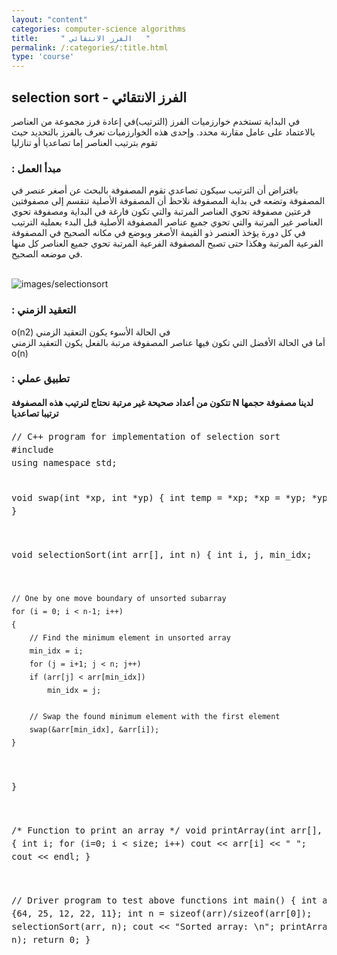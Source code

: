 ```yaml
---
layout: "content"
categories: computer-science algorithms
title:     " الفرز الانتقائي   "
permalink: /:categories/:title.html
type: 'course'
---
```

<div class="col-12">
<h2>  selection sort - الفرز الانتقائي  </h2>
<p class="content-p">
<bdi>  في البداية تستخدم خوارزميات الفرز (الترتيب)في إعادة فرز مجموعة من العناصر بالاعتماد على عامل مقارنة محدد.
وإحدى هذه الخوارزميات تعرف بالفرز بالتحديد حيث تقوم بترتيب العناصر إما تصاعديا أو تنازليا
</bdi>
</p>
<h3> : مبدأ العمل </h3>
<p class="content-p">
بافتراض أن الترتيب سيكون تصاعدي تقوم المصفوفة بالبحث عن أصغر عنصر في المصفوفة وتضعه في بداية المصفوفة نلاحظ أن المصفوفة الأصلية تنقسم إلى مصفوفتين فرعتين مصفوفة تحوي العناصر المرتبة والتي تكون فارغة في البداية
ومصفوفة تحوي العناصر غير المرتبة والتي تحوي جميع عناصر المصفوفة الأصلية قبل البدء بعملية الترتيب
في كل دورة يؤخذ العنصر ذو القيمة الأصغر ويوضع في مكانه الصحيح في المصفوفة الفرعية المرتبة وهكذا حتى تصبح المصفوفة الفرعية المرتبة تحوي جميع العناصر كل منها في موضعه الصحيح.
</p>
 <br/><img class="content-image" src="/assets/img/algorithms/selection-sort.gif" alt="images/selectionsort"/>
<h3> : التعقيد الزمني </h3>
<p class="content-p"><bdi>
في الحالة الأسوء يكون التعقيد الزمني o(n2)
<br>
أما في الحالة الأفضل التي تكون فيها عناصر المصفوفة مرتبة بالفعل يكون التعقيد الزمني o(n)
</bdi>
</p>
<h3> : تطبيق عملي </h3>
<h4><bdi>لدينا مصفوفة حجمها N  تتكون من أعداد صحيحة غير مرتبة نحتاج لترتيب هذه المصفوفة ترتيبا تصاعديا </bdi></h4>
<div class="code-box">
<p class="content-p">
<pre style="line-height: 1.5em;">
// C++ program for implementation of selection sort
#include <bits/stdc++.h>
using namespace std;
 
void swap(int *xp, int *yp)
{
    int temp = *xp;
    *xp = *yp;
    *yp = temp;
}
 
void selectionSort(int arr[], int n)
{
    int i, j, min_idx;
 
    // One by one move boundary of unsorted subarray
    for (i = 0; i < n-1; i++)
    {
        // Find the minimum element in unsorted array
        min_idx = i;
        for (j = i+1; j < n; j++)
        if (arr[j] < arr[min_idx])
            min_idx = j;
 
        // Swap the found minimum element with the first element
        swap(&arr[min_idx], &arr[i]);
    }
}
 
/* Function to print an array */
void printArray(int arr[], int size)
{
    int i;
    for (i=0; i < size; i++)
        cout << arr[i] << " ";
    cout << endl;
}
 
// Driver program to test above functions
int main()
{
    int arr[] = {64, 25, 12, 22, 11};
    int n = sizeof(arr)/sizeof(arr[0]);
    selectionSort(arr, n);
    cout << "Sorted array: \n";
    printArray(arr, n);
    return 0;
}

</pre>
</p>
</div>
</div>